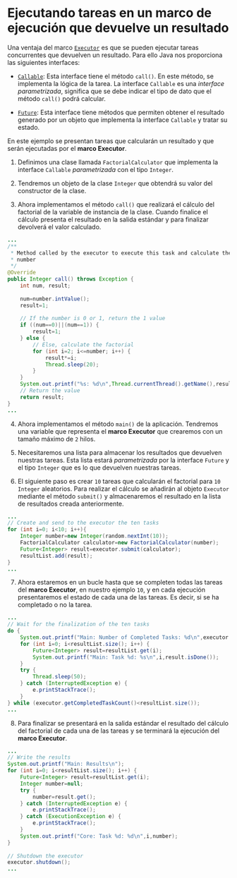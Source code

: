 # Ejecutando tareas en un marco de ejecución que devuelve un resultado
    
Una ventaja del marco [`Executor`](https://docs.oracle.com/javase/8/docs/api/java/util/concurrent/Executor.html) es que se pueden ejecutar tareas concurrentes que devuelven un resultado. Para ello Java nos proporciona las siguientes interfaces:

- [`Callable`](https://docs.oracle.com/javase/8/docs/api/java/util/concurrent/Callable.html): Esta interface tiene el método `call()`. En este método, se implementa la lógica de la tarea. La interface `Callable` es una *interface parametrizada*, significa que se debe indicar el tipo de dato que el método `call()` podrá calcular.

- [`Future`](https://docs.oracle.com/javase/8/docs/api/java/util/concurrent/Future.html): Esta interface tiene métodos que permiten obtener el resultado generado por un objeto que implementa la interface `Callable` y tratar su estado.

En este ejemplo se presentan tareas que calcularán un resultado y que serán ejecutadas por el **marco Executor**.

1. Definimos una clase llamada `FactorialCalculator` que implementa la interface `Callable` *parametrizada* con el tipo `Integer`.

2. Tendremos un objeto de la clase `Integer` que obtendrá su valor del constructor de la clase.

3. Ahora implementamos el método `call()` que realizará el cálculo del factorial de la variable de instancia de la clase. Cuando finalice el cálculo presenta el resultado en la salida estándar y para finalizar devolverá el valor calculado.

```java
...
/**
 * Method called by the executor to execute this task and calculate the factorial of a
 * number
 */
@Override
public Integer call() throws Exception {
    int num, result;
		
    num=number.intValue();
    result=1;
		
    // If the number is 0 or 1, return the 1 value
    if ((num==0)||(num==1)) {
        result=1;
    } else {
        // Else, calculate the factorial
        for (int i=2; i<=number; i++) {
            result*=i;
            Thread.sleep(20);
        }
    }
    System.out.printf("%s: %d\n",Thread.currentThread().getName(),result);
    // Return the value
    return result;
}
...
```

4. Ahora implementamos el método `main()` de la aplicación. Tendremos una variable que representa el **marco Executor** que crearemos con un tamaño máximo de `2` hilos.

5. Necesitaremos una lista para almacenar los resultados que devuelven nuestras tareas. Esta lista estará *parametrizada* por la interface `Future` y el tipo `Integer` que es lo que devuelven nuestras tareas.

6. El siguiente paso es crear `10` tareas que calcularán el factorial para `10 Integer` aleatorios. Para realizar el cálculo se añadirán al objeto `Executor` mediante el método `submit()` y almacenaremos el resultado en la lista de resultados creada anteriormente.

```java
...
// Create and send to the executor the ten tasks
for (int i=0; i<10; i++){
    Integer number=new Integer(random.nextInt(10));
    FactorialCalculator calculator=new FactorialCalculator(number);
    Future<Integer> result=executor.submit(calculator);
    resultList.add(result);
}
...
```

7. Ahora estaremos en un bucle hasta que se completen todas las tareas del **marco Executor**, en nuestro ejemplo `10`, y en cada ejecución presentaremos el estado de cada una de las tareas. Es decir, si se ha completado o no la tarea.

```java
...
// Wait for the finalization of the ten tasks
do {
    System.out.printf("Main: Number of Completed Tasks: %d\n",executor.getCompletedTaskCount());
    for (int i=0; i<resultList.size(); i++) {
        Future<Integer> result=resultList.get(i);
        System.out.printf("Main: Task %d: %s\n",i,result.isDone());
    }
    try {
        Thread.sleep(50);
    } catch (InterruptedException e) {
        e.printStackTrace();
    }
} while (executor.getCompletedTaskCount()<resultList.size());
...
```

8. Para finalizar se presentará en la salida estándar el resultado del cálculo del factorial de cada una de las tareas y se terminará la ejecución del **marco Executor**.

```java
...
// Write the results
System.out.printf("Main: Results\n");
for (int i=0; i<resultList.size(); i++) {
    Future<Integer> result=resultList.get(i);
    Integer number=null;
    try {
        number=result.get();
    } catch (InterruptedException e) {
        e.printStackTrace();
    } catch (ExecutionException e) {
        e.printStackTrace();
    }
    System.out.printf("Core: Task %d: %d\n",i,number);
}
		
// Shutdown the executor
executor.shutdown();
...
```


 
<!--stackedit_data:
eyJoaXN0b3J5IjpbMTMzMjU3NDM0MCwtMzIwMjU2NDUwLC0xND
k5NDg5NTRdfQ==
-->